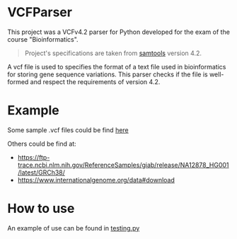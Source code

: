 # VCFParser
This project was a VCFv4.2 parser for Python developed for the exam of the course "Bioinformatics".
>Project's specifications are taken from [samtools](https://github.com/samtools/hts-specs) version 4.2.

A vcf file is used to specifies the format of a text file used in bioinformatics for storing gene sequence variations.
This parser checks if the file is well-formed and respect the requirements of version 4.2.

# Example
Some sample .vcf files could be find [here](./Test)

Others could be find at:
- https://ftp-trace.ncbi.nlm.nih.gov/ReferenceSamples/giab/release/NA12878_HG001/latest/GRCh38/
- https://www.internationalgenome.org/data#download

# How to use
An example of use can be found in [testing.py](./testing.py)
